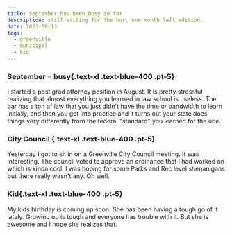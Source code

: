 ```yaml
---
title: September has been busy so far
description: still waiting for the bar, one month left edition.
date: 2023-09-13
tags:
  - greenville
  - municipal
  - kid
---
```


### September = busy{.text-xl .text-blue-400 .pt-5}

I started a post grad attorney position in August. It is pretty stressful realizing that almost everything you learned in law school is useless. The bar has a ton of law that you just didn't have the time or bandwidth to learn initially, and then you get into practice and it turns out your state does things very differently from the federal "standard" you learned for the ube.

### City Council {.text-xl .text-blue-400 .pt-5}

Yesterday I got to sit in on a Greenville City Council meeting. It was interesting. The council voted to approve an ordinance that I had worked on which is kinda cool. I was hoping for some Parks and Rec level shenanigans but there really wasn't any. Oh well.

### Kid{.text-xl .text-blue-400 .pt-5}

My kids birthday is coming up soon. She has been having a tough go of it lately. Growing up is tough and everyone has trouble with it. But she is awesome and I hope she realizes that.
